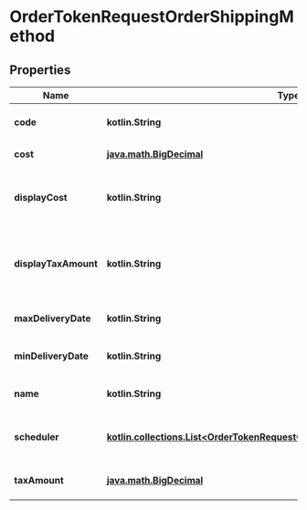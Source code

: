 
# OrderTokenRequestOrderShippingMethod

## Properties
Name | Type | Description | Notes
------------ | ------------- | ------------- | -------------
**code** | **kotlin.String** | código método de envío |  [optional]
**cost** | [**java.math.BigDecimal**](java.math.BigDecimal.md) | Costo de envío |  [optional]
**displayCost** | **kotlin.String** | Costo de envío que se mostrara en el checkout  |  [optional]
**displayTaxAmount** | **kotlin.String** | Monto de impuestos del envío que se mostrara en el checkout |  [optional]
**maxDeliveryDate** | **kotlin.String** | Fecha máxima de delivery |  [optional]
**minDeliveryDate** | **kotlin.String** | Fecha más cercana al delivery |  [optional]
**name** | **kotlin.String** | Nombre del método de envío |  [optional]
**scheduler** | [**kotlin.collections.List&lt;OrderTokenRequestOrderShippingMethodSchedulerInner&gt;**](OrderTokenRequestOrderShippingMethodSchedulerInner.md) | Se usa para configurar un envío programado |  [optional]
**taxAmount** | [**java.math.BigDecimal**](java.math.BigDecimal.md) | Monto de impuestos del envío |  [optional]



